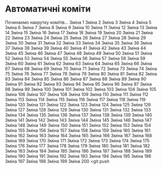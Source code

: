# Автоматичні коміти
Починаємо накрутку комітів...
Зміна 1
Зміна 2
Зміна 3
Зміна 4
Зміна 5
Зміна 6
Зміна 7
Зміна 8
Зміна 9
Зміна 10
Зміна 11
Зміна 12
Зміна 13
Зміна 14
Зміна 15
Зміна 16
Зміна 17
Зміна 18
Зміна 19
Зміна 20
Зміна 21
Зміна 22
Зміна 23
Зміна 24
Зміна 25
Зміна 26
Зміна 27
Зміна 28
Зміна 29
Зміна 30
Зміна 31
Зміна 32
Зміна 33
Зміна 34
Зміна 35
Зміна 36
Зміна 37
Зміна 38
Зміна 39
Зміна 40
Зміна 41
Зміна 42
Зміна 43
Зміна 44
Зміна 45
Зміна 46
Зміна 47
Зміна 48
Зміна 49
Зміна 50
Зміна 51
Зміна 52
Зміна 53
Зміна 54
Зміна 55
Зміна 56
Зміна 57
Зміна 58
Зміна 59
Зміна 60
Зміна 61
Зміна 62
Зміна 63
Зміна 64
Зміна 65
Зміна 66
Зміна 67
Зміна 68
Зміна 69
Зміна 70
Зміна 71
Зміна 72
Зміна 73
Зміна 74
Зміна 75
Зміна 76
Зміна 77
Зміна 78
Зміна 79
Зміна 80
Зміна 81
Зміна 82
Зміна 83
Зміна 84
Зміна 85
Зміна 86
Зміна 87
Зміна 88
Зміна 89
Зміна 90
Зміна 91
Зміна 92
Зміна 93
Зміна 94
Зміна 95
Зміна 96
Зміна 97
Зміна 98
Зміна 99
Зміна 100
Зміна 101
Зміна 102
Зміна 103
Зміна 104
Зміна 105
Зміна 106
Зміна 107
Зміна 108
Зміна 109
Зміна 110
Зміна 111
Зміна 112
Зміна 113
Зміна 114
Зміна 115
Зміна 116
Зміна 117
Зміна 118
Зміна 119
Зміна 120
Зміна 121
Зміна 122
Зміна 123
Зміна 124
Зміна 125
Зміна 126
Зміна 127
Зміна 128
Зміна 129
Зміна 130
Зміна 131
Зміна 132
Зміна 133
Зміна 134
Зміна 135
Зміна 136
Зміна 137
Зміна 138
Зміна 139
Зміна 140
Зміна 141
Зміна 142
Зміна 143
Зміна 144
Зміна 145
Зміна 146
Зміна 147
Зміна 148
Зміна 149
Зміна 150
Зміна 151
Зміна 152
Зміна 153
Зміна 154
Зміна 155
Зміна 156
Зміна 157
Зміна 158
Зміна 159
Зміна 160
Зміна 161
Зміна 162
Зміна 163
Зміна 164
Зміна 165
Зміна 166
Зміна 167
Зміна 168
Зміна 169
Зміна 170
Зміна 171
Зміна 172
Зміна 173
Зміна 174
Зміна 175
Зміна 176
Зміна 177
Зміна 178
Зміна 179
Зміна 180
Зміна 181
Зміна 182
Зміна 183
Зміна 184
Зміна 185
Зміна 186
Зміна 187
Зміна 188
Зміна 189
Зміна 190
Зміна 191
Зміна 192
Зміна 193
Зміна 194
Зміна 195
Зміна 196
Зміна 197
Зміна 198
Зміна 199
Зміна 200
<git push

